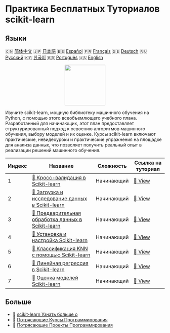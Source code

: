 # Практика Бесплатных Туториалов scikit-learn

## Языки

🇨🇳 [简体中文](README_zh.md) 🇯🇵 [日本語](README_ja.md) 🇪🇸 [Español](README_es.md) 🇫🇷 [Français](README_fr.md) 🇩🇪 [Deutsch](README_de.md) 🇷🇺 [Русский](README_ru.md) 🇰🇷 [한국어](README_ko.md) 🇧🇷 [Português](README_pt.md) 🇺🇸 [English](README.md) 

<div align="center">
<img width="128px" src="https://file.labex.io/path/N7q3t9dfWfEY.png">
</div>

Изучите scikit-learn, мощную библиотеку машинного обучения на Python, с помощью этого всеобъемлющего учебного плана. Разработанный для начинающих, этот план предоставляет структурированный подход к освоению алгоритмов машинного обучения, выбору моделей и их оценке. Курсы scikit-learn включают практические, невидеоуроки и практические упражнения на площадке для анализа данных, что позволяет получить реальный опыт в реализации решений машинного обучения.

|   Индекс | Название                                                                                                                                   | Сложность   | Ссылка на туториал                                                                                |
|----------|--------------------------------------------------------------------------------------------------------------------------------------------|-------------|---------------------------------------------------------------------------------------------------|
|        1 | [📖 Кросс-валидация в Scikit-learn](https://labex.io/ru/tutorials/sklearn-scikit-learn-cross-validation-596487)                            | Начинающий  | [🔗 View](https://labex.io/ru/tutorials/sklearn-scikit-learn-cross-validation-596487)             |
|        2 | [📖 Загрузка и исследование данных в Scikit-learn](https://labex.io/ru/tutorials/sklearn-scikit-learn-data-loading-and-exploration-596488) | Начинающий  | [🔗 View](https://labex.io/ru/tutorials/sklearn-scikit-learn-data-loading-and-exploration-596488) |
|        3 | [📖 Предварительная обработка данных в Scikit-learn](https://labex.io/ru/tutorials/sklearn-scikit-learn-data-preprocessing-596489)         | Начинающий  | [🔗 View](https://labex.io/ru/tutorials/sklearn-scikit-learn-data-preprocessing-596489)           |
|        4 | [📖 Установка и настройка Scikit-learn](https://labex.io/ru/tutorials/sklearn-scikit-learn-installation-and-setup-596490)                  | Начинающий  | [🔗 View](https://labex.io/ru/tutorials/sklearn-scikit-learn-installation-and-setup-596490)       |
|        5 | [📖 Классификация KNN с помощью Scikit-learn](https://labex.io/ru/tutorials/sklearn-scikit-learn-knn-classification-596491)                | Начинающий  | [🔗 View](https://labex.io/ru/tutorials/sklearn-scikit-learn-knn-classification-596491)           |
|        6 | [📖 Линейная регрессия в Scikit-learn](https://labex.io/ru/tutorials/sklearn-scikit-learn-linear-regression-596492)                        | Начинающий  | [🔗 View](https://labex.io/ru/tutorials/sklearn-scikit-learn-linear-regression-596492)            |
|        7 | [📖 Оценка моделей Scikit-learn](https://labex.io/ru/tutorials/sklearn-scikit-learn-model-evaluation-596493)                               | Начинающий  | [🔗 View](https://labex.io/ru/tutorials/sklearn-scikit-learn-model-evaluation-596493)             |

## Больше

- 🔗 [scikit-learn Узнать больше о](https://labex.io/ru/skilltrees/sklearn)
- 🔗 [Потрясающие Курсы Программирования](https://github.com/labex-labs/awesome-programming-courses)
- 🔗 [Потрясающие Проекты Программирования](https://github.com/labex-labs/awesome-programming-projects)

